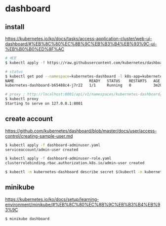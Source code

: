 # dashboard

## install

<https://kubernetes.io/ko/docs/tasks/access-application-cluster/web-ui-dashboard/#%EB%8C%80%EC%8B%9C%EB%B3%B4%EB%93%9C-ui-%EB%B0%B0%ED%8F%AC>

```bash
# 배포
$ kubectl apply -f https://raw.githubusercontent.com/kubernetes/dashboard/v2.0.0-beta6/aio/deploy/recommended.yaml

# status
$ kubectl get pod --namespace=kubernetes-dashboard -l k8s-app=kubernetes-dashboard
NAME                                  READY   STATUS    RESTARTS   AGE
kubernetes-dashboard-b65488c4-j7r22   1/1     Running   0          3m20s

# proxy : http://localhost:8001/api/v1/namespaces/kubernetes-dashboard/services/https:kubernetes-dashboard:/proxy/
$ kubectl proxy
Starting to serve on 127.0.0.1:8001
```

## create account

<https://github.com/kubernetes/dashboard/blob/master/docs/user/access-control/creating-sample-user.md>

```bash
$ kubectl apply -f dashboard-adminuser.yaml 
serviceaccount/admin-user created

$ kubectl apply -f dashboard-adminuser-role.yaml 
clusterrolebinding.rbac.authorization.k8s.io/admin-user created

$ kubectl -n kubernetes-dashboard describe secret $(kubectl -n kubernetes-dashboard get secret | grep admin-user | awk '{print $1}')
```

## minikube

<https://kubernetes.io/ko/docs/setup/learning-environment/minikube/#%EB%8C%80%EC%8B%9C%EB%B3%B4%EB%93%9C>

```bash
$ minikube dashboard
```